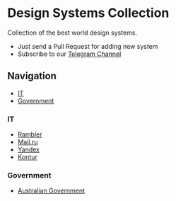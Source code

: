 # Design Systems Collection

Collection of the best world design systems.

* Just send a Pull Request for adding new system
* Subscribe to our [Telegram Channel](https://tglink.me/lostdesign)

## Navigation

* [IT](#it)
* [Government](#government)

### IT

* [Rambler](https://brand.rambler.ru)
* [Mail.ru](https://design.mail.ru)
* [Yandex](https://ru.bem.info)
* [Kontur](https://guides.kontur.ru)


### Government
* [Australian Government](https://designsystem.gov.au)
